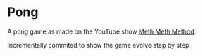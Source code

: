 # Pong

A pong game as made on the YouTube show [Meth Meth Method](http://bit.ly/meth-meth-method).

Incrementally commited to show the game evolve step by step.
